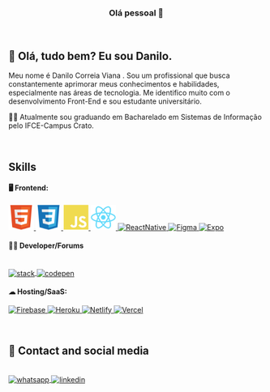 <h3 align="center">Olá pessoal 👋</h3>

<br>

## 🖖 Olá, tudo bem? Eu sou Danilo.
Meu nome é Danilo Correia Viana .
Sou um profissional que busca constantemente aprimorar meus conhecimentos
e habilidades, especialmente nas áreas de tecnologia. Me identifico muito com o desenvolvimento Front-End e sou estudante universitário.

👨‍🎓 Atualmente sou graduando em Bacharelado em Sistemas de Informação pelo IFCE-Campus Crato.


<div align="center">
  

<br>  
  
</div>

## Skills

#### 🖥️ Frontend:
<p>
    <a href="https://developer.mozilla.org/en-US/docs/Glossary/HTML5" target="_blank" rel="noreferrer">
        <img src="https://raw.githubusercontent.com/devicons/devicon/master/icons/html5/html5-original.svg" alt="HTML5" title="html5" height="50" />
    </a>
    <a href="https://www.w3.org/TR/CSS/#css" target="_blank" rel="noreferrer">
        <img src="https://raw.githubusercontent.com/devicons/devicon/master/icons/css3/css3-original.svg" alt="CSS3" title="css3" height="50" />
    </a>
    <a href="https://developer.mozilla.org/en-US/docs/Web/JavaScript" target="_blank" rel="noreferrer">
        <img src="https://raw.githubusercontent.com/devicons/devicon/master/icons/javascript/javascript-plain.svg" alt="JavaScript" title="javascript" height="50"/>
    </a>
    <a href="https://pt-br.reactjs.org/" target="_blank" rel="noreferrer">
        <img src="https://raw.githubusercontent.com/devicons/devicon/master/icons/react/react-original.svg" alt="React" title="react js" height="50"/>
    </a>
    <a href="https://reactnative.dev/docs/getting-started" target="_blank" rel="noreferrer">
        <img src="https://youteam.io/blog/wp-content/uploads/2021/11/react-native-logo.png" alt="ReactNative" title="react native" height="50" />
    </a>
    <a href="https://www.figma.com/developers" target="_blank" rel="noreferrer">
        <img src="https://cdn-icons-png.flaticon.com/512/5968/5968705.png" alt="Figma" title="figma" height="50"/>
    </a>
    <a href="https://docs.expo.dev/" target="_blank" rel="noreferrer">
        <img src="https://cdn.icon-icons.com/icons2/2389/PNG/512/expo_logo_icon_145293.png" alt="Expo" title="expo" height="50" />
    </a>
</p>



#### 🧑‍💻 Developer/Forums

<div style="display: inline_block"><br>
   <a href="https://stackoverflow.com" target="_blank" rel="noreffer"> 
      <img align="center" alt="stack" height="50" src="https://upload.wikimedia.org/wikipedia/commons/thumb/e/ef/Stack_Overflow_icon.svg/768px-Stack_Overflow_icon.svg.png">
   </a>
    
  <a href="https://codepen.io" target="_blank" rel="noreffer">
      <img align="center" alt="codepen" height="50" src="https://static-00.iconduck.com/assets.00/codepen-icon-2048x2048-exgaf7ia.png"> 
  </a>
</div>

#### ☁ Hosting/SaaS:
<p>
    <a href="https://firebase.google.com/docs?hl=pt-br" target="_blank" rel="noreffer">
        <img src="https://cdn4.iconfinder.com/data/icons/google-i-o-2016/512/google_firebase-2-512.png" alt="Firebase" height="50" title="firebase">
    </a>
    <a href="https://www.heroku.com/" target="_blank" rel="noreffer">
        <img src="https://cdn.icon-icons.com/icons2/2415/PNG/512/heroku_plain_wordmark_logo_icon_146480.png" alt="Heroku"  height="50" title="heroku">
    </a>
    <a href="https://www.netlify.com/" target="_blank" rel="noreffer">
        <img src="https://pics.freeicons.io/uploads/icons/png/11987465721551941710-512.png" alt="Netlify"  height="50" title="netlify">
    </a>
    <a href="https://vercel.com/" target="_blank" rel="noreffer">
        <img src="https://karmanivero.us/assets/images/logo-vercel.png" alt="Vercel"  height="50" title="vercel">
    </a>

</p>



<br>

## 	📱 Contact and social media
<div style="display: inline_block"><br>
   <a href="https://wa.me/5588988183118" target="_blank" rel="noreffer"> 
      <img align="center" alt="whatsapp" height="40" src="https://pics.freeicons.io/uploads/icons/png/15755769251556105345-512.png" title="whatsapp">
   </a>
    
  <a href="https://linkedin.com/in/danilo-correia-viana-3118a921a/" target="_blank" rel="noreffer">
      <img align="center" alt="linkedin" height="40" src="https://cdn1.iconfinder.com/data/icons/logotypes/32/circle-linkedin-512.png" title="linkedin"> 
  </a>
</div>









